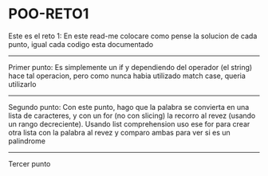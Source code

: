 # POO-RETO1
Este es el reto 1:
En este read-me colocare como pense la solucion de cada punto, igual cada codigo esta documentado
***
Primer punto:
Es simplemente un if y dependiendo del operador (el string) hace tal operacion, pero como nunca habia utilizado match case, queria utilizarlo
***

Segundo punto:
Con este punto, hago que la palabra se convierta en una lista de caracteres, y con un for (no con slicing) la recorro al revez (usando un rango decreciente). Usando list comprehension uso ese for para crear otra lista con la palabra al revez y comparo ambas para ver si es un palindrome

***
Tercer punto
